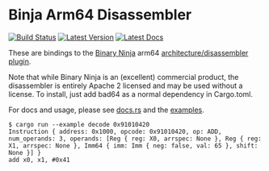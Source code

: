 # Binja Arm64 Disassembler

[![Build Status]][actions] [![Latest Version]][crates.io] [![Latest Docs]][docs.rs]

[Build Status]: https://img.shields.io/github/workflow/status/yrp604/bad64/Rust
[actions]: https://github.com/yrp604/bad64/actions?query=branch%3Amain
[Latest Version]: https://img.shields.io/crates/v/bad64.svg
[crates.io]: https://crates.io/crates/bad64
[Latest Docs]: https://docs.rs/bad64/badge.svg
[docs.rs]: https://docs.rs/bad64

These are bindings to the [Binary Ninja](https://binary.ninja) arm64
[architecture/disassembler plugin](https://github.com/Vector35/arch-arm64).

Note that while Binary Ninja is an (excellent) commercial product, the
disassembler is entirely Apache 2 licensed and may be used without a license.
To install, just add bad64 as a normal dependency in Cargo.toml.

For docs and usage, please see [docs.rs](http://docs.rs/bad64) and the
[examples](examples).

```
$ cargo run --example decode 0x91010420
Instruction { address: 0x1000, opcode: 0x91010420, op: ADD, num_operands: 3, operands: [Reg { reg: X0, arrspec: None }, Reg { reg: X1, arrspec: None }, Imm64 { imm: Imm { neg: false, val: 65 }, shift: None }] }
add x0, x1, #0x41
```